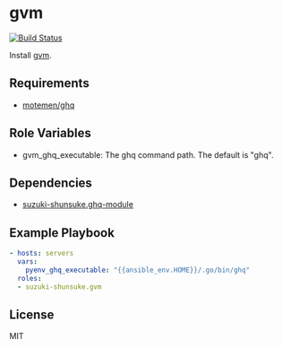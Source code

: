 gvm
=====

[![Build Status](https://travis-ci.org/suzuki-shunsuke/ansible-gvm.svg?branch=master)](https://travis-ci.org/suzuki-shunsuke/ansible-gvm)

Install [gvm](https://github.com/moovweb/gvm).

Requirements
------------

* [motemen/ghq](https://github.com/motemen/ghq)

Role Variables
--------------

* gvm_ghq_executable: The ghq command path. The default is "ghq".

Dependencies
------------

* [suzuki-shunsuke.ghq-module](https://galaxy.ansible.com/suzuki-shunsuke/ghq-module/)

Example Playbook
----------------

```yaml
- hosts: servers
  vars:
    pyenv_ghq_executable: "{{ansible_env.HOME}}/.go/bin/ghq"
  roles:
  - suzuki-shunsuke.gvm
```

License
-------

MIT
